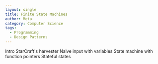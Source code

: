 ```yaml
---
layout: single
title: Finite State Machines
author: Meta
category: Computer Science
tags:
  - Programming
  - Design Patterns
---
```


Intro
StarCraft's harvester
Naive input with variables
State machine with function pointers
Stateful states
